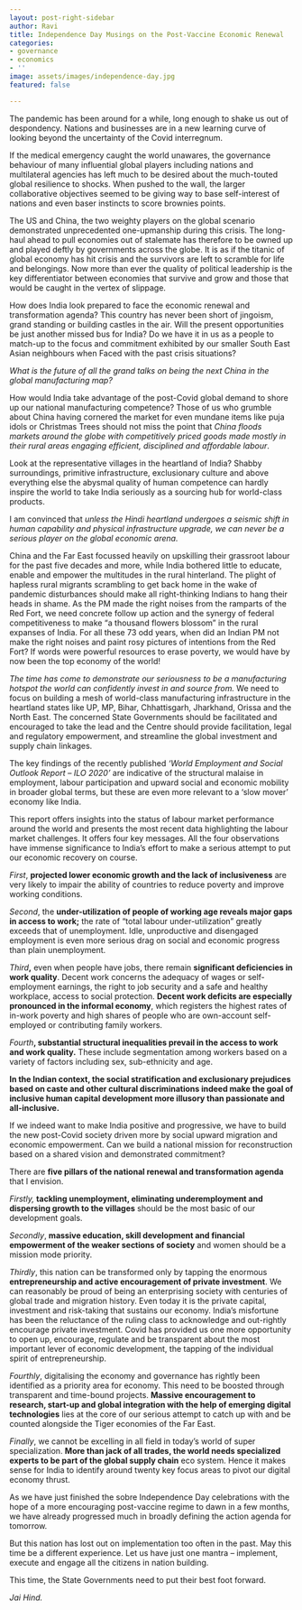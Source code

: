 ```yaml
---
layout: post-right-sidebar
author: Ravi
title: Independence Day Musings on the Post-Vaccine Economic Renewal
categories:
- governance
- economics
- ''
image: assets/images/independence-day.jpg
featured: false

---
```

The pandemic has been around for a while, long enough to shake us out of despondency. Nations and businesses are in a new learning curve of looking beyond the uncertainty of the Covid interregnum.

If the medical emergency caught the world unawares, the governance behaviour of many influential global players including nations and multilateral agencies has left much to be desired about the much-touted global resilience to shocks. When pushed to the wall, the larger collaborative objectives seemed to be giving way to base self-interest of nations and even baser instincts to score brownies points.

The US and China, the two weighty players on the global scenario demonstrated unprecedented one-upmanship during this crisis. The long-haul ahead to pull economies out of stalemate has therefore to be owned up and played deftly by governments across the globe. It is as if the titanic of global economy has hit crisis and the survivors are left to scramble for life and belongings. Now more than ever the quality of political leadership is the key differentiator between economies that survive and grow and those that would be caught in the vertex of slippage.

How does India look prepared to face the economic renewal and transformation agenda? This country has never been short of jingoism, grand standing or building castles in the air. Will the present opportunities be just another missed bus for India? Do we have it in us as a people to match-up to the focus and commitment exhibited by our smaller South East Asian neighbours when Faced with the past crisis situations?

_What is the future of all the grand talks on being the next China in the global manufacturing map?_

How would India take advantage of the post-Covid global demand to shore up our national manufacturing competence? Those of us who grumble about China having cornered the market for even mundane items like puja idols or Christmas Trees should not miss the point that _China floods markets around the globe with competitively priced goods made mostly in their rural areas engaging efficient, disciplined and affordable labour_.

Look at the representative villages in the heartland of India? Shabby surroundings, primitive infrastructure, exclusionary culture and above everything else the abysmal quality of human competence can hardly inspire the world to take India seriously as a sourcing hub for world-class products.

I am convinced that _unless the Hindi heartland undergoes a seismic shift in human capability and physical infrastructure upgrade, we can never be a serious player on the global economic arena._

China and the Far East focussed heavily on upskilling their grassroot labour for the past five decades and more, while India bothered little to educate, enable and empower the multitudes in the rural hinterland. The plight of hapless rural migrants scrambling to get back home in the wake of pandemic disturbances should make all right-thinking Indians to hang their heads in shame. As the PM made the right noises from the ramparts of the Red Fort, we need concrete follow up action and the synergy of federal competitiveness to make “a thousand flowers blossom” in the rural expanses of India. For all these 73 odd years, when did an Indian PM not make the right noises and paint rosy pictures of intentions from the Red Fort? If words were powerful resources to erase poverty, we would have by now been the top economy of the world!

_The time has come to demonstrate our seriousness to be a manufacturing hotspot the world can confidently invest in and source from._ We need to focus on building a mesh of world-class manufacturing infrastructure in the heartland states like UP, MP, Bihar, Chhattisgarh, Jharkhand, Orissa and the North East. The concerned State Governments should be facilitated and encouraged to take the lead and the Centre should provide facilitation, legal and regulatory empowerment, and streamline the global investment and supply chain linkages.

The key findings of the recently published _‘World Employment and Social Outlook Report – ILO 2020’_ are indicative of the structural malaise in employment, labour participation and upward social and economic mobility in broader global terms, but these are even more relevant to a ‘slow mover’ economy like India.

This report offers insights into the status of labour market performance around the world and presents the most recent data highlighting the labour market challenges. It offers four key messages. All the four observations have immense significance to India’s effort to make a serious attempt to put our economic recovery on course.

_First_, **projected lower economic growth and the lack of inclusiveness** are very likely to impair the ability of countries to reduce poverty and improve working conditions.

_Second_, the **under-utilization of people of working age reveals major gaps in access to work;** the rate of “total labour under-utilization” greatly exceeds that of unemployment. Idle, unproductive and disengaged employment is even more serious drag on social and economic progress than plain unemployment.

_Third_**,** even when people have jobs, there remain **significant deficiencies in work quality**. Decent work concerns the adequacy of wages or self-employment earnings, the right to job security and a safe and healthy workplace, access to social protection. **Decent work deficits are especially pronounced in the informal economy**, which registers the highest rates of in-work poverty and high shares of people who are own-account self-employed or contributing family workers.

_Fourth_**, substantial structural inequalities prevail in the access to work and work quality.** These include segmentation among workers based on a variety of factors including sex, sub-ethnicity and age.

**In the Indian context, the social stratification and exclusionary prejudices based on caste and other cultural discriminations indeed make the goal of inclusive human capital development more illusory than passionate and all-inclusive.**

If we indeed want to make India positive and progressive, we have to build the new post-Covid society driven more by social upward migration and economic empowerment. Can we build a national mission for reconstruction based on a shared vision and demonstrated commitment?

There are **five pillars of the national renewal and transformation agenda** that I envision.

_Firstly,_ **tackling unemployment, eliminating underemployment and dispersing growth to the villages** should be the most basic of our development goals.

_Secondly_, **massive education, skill development and financial empowerment of the weaker sections of society** and women should be a mission mode priority.

_Thirdly_, this nation can be transformed only by tapping the enormous **entrepreneurship and active encouragement of private investment**. We can reasonably be proud of being an enterprising society with centuries of global trade and migration history. Even today it is the private capital, investment and risk-taking that sustains our economy. India’s misfortune has been the reluctance of the ruling class to acknowledge and out-rightly encourage private investment. Covid has provided us one more opportunity to open up, encourage, regulate and be transparent about the most important lever of economic development, the tapping of the individual spirit of entrepreneurship.

_Fourthly_, digitalising the economy and governance has rightly been identified as a priority area for economy. This need to be boosted through transparent and time-bound projects. **Massive encouragement to research, start-up and global integration with the help of emerging digital technologies** lies at the core of our serious attempt to catch up with and be counted alongside the Tiger economies of the Far East.

_Finally_, we cannot be excelling in all field in today’s world of super specialization. **More than jack of all trades, the world needs specialized experts to be part of the global supply chain** eco system. Hence it makes sense for India to identify around twenty key focus areas to pivot our digital economy thrust.

As we have just finished the sobre Independence Day celebrations with the hope of a more encouraging post-vaccine regime to dawn in a few months, we have already progressed much in broadly defining the action agenda for tomorrow.

But this nation has lost out on implementation too often in the past. May this time be a different experience. Let us have just one mantra – implement, execute and engage all the citizens in nation building.

This time, the State Governments need to put their best foot forward.

_Jai Hind._